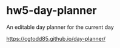 # hw5-day-planner

An editable day planner for the current day

https://cgtodd85.github.io/day-planner/
